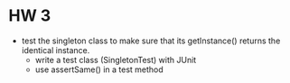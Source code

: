 HW 3
====


- test the singleton class to make sure that its getInstance() returns the identical instance.
    - write a test class (SingletonTest) with JUnit
    - use assertSame() in a test method
